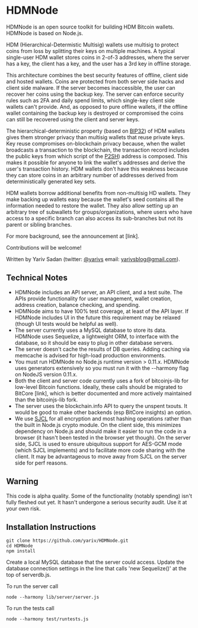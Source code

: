 
HDMNode
=======

HDMNode is an open source toolkit for building HDM Bitcoin wallets. HDMNode is based on Node.js.

HDM (Hierarchical-Determistic Multisig) wallets use multisig to protect coins from loss by splitting their keys on multiple machines. A typical single-user HDM wallet stores coins in 2-of-3 addresses, where the server has a key, the client has a key, and the user has a 3rd key in offline storage.

This architecture combines the best security features of offline, client side and hosted wallets. Coins are protected from both server side hacks and client side malware. If the server becomes inaccessible, the user can recover her coins using the backup key. The server can enforce security rules such as 2FA and daily spend limits, which single-key client side wallets can't provide. And, as opposed to pure offline wallets, if the offline wallet containing the backup key is destroyed or compromised the coins can still be recovered using the client and server keys.

The hierarchical-deterministic property (based on [BIP32](https://github.com/bitcoin/bips/blob/master/bip-0032.mediawiki)) of HDM wallets gives them stronger privacy than multisig wallets that reuse private keys. Key reuse compromises on-blockchain privacy because, when the wallet broadcasts a transaction to the blockchain, the transaction record includes the public keys from which script of the [P2SH](https://github.com/bitcoin/bips/blob/master/bip-0016.mediawiki)) address is composed. This makes it possible for anyone to link the wallet's addresses and derive the user's transaction history. HDM wallets don't have this weakness because they can store coins in an arbitrary number of addresses derived from deterministically generated key sets.

HDM wallets borrow additional benefits from non-multisig HD wallets. They make backing up wallets easy because the wallet's seed contains all the information needed to restore the wallet. They also allow setting up an arbitrary tree of subwallets for groups/organizations, where users who have access to a specific branch can also access its sub-branches but not its parent or sibling branches.

For more background, see the announcement at [link].

Contributions will be welcome!

Written by Yariv Sadan (twitter: [@yarivs](http://twitter.com/yarivs) email: [yarivsblog@gmail.com](mailto://yarivsblog@gmail.com)).

Technical Notes
---

- HDMNode includes an API server, an API client, and a test suite. The APIs provide functionality for user management, wallet creation, address creation, balance checking, and spending.
- HDMNode aims to have 100% test coverage, at least of the API layer. If HDMNode includes UI in the future this requirement may be relaxed (though UI tests would be helpful as well).
- The server currently uses a MySQL database to store its data. HDMNode uses Sequelize, a lightweight ORM, to interface with the database, so it should be easy to plug in other database servers.
- The server doesn't cache the results of DB queries. Adding caching via memcache is advised for high-load production environments.
- You must run HDMNode no Node.js runtime version > 0.11.x. HDMNode uses generators extensively so you must run it with the --harmony flag on NodeJS version 0.11.x.
- Both the client and server code currently uses a fork of bitcoinjs-lib for low-level Bitcoin functions. Ideally, these calls should be migrated to BitCore [link], which is better documented and more actively maintained than the bitcoinjs-lib fork.
- The server uses the blockchain.info API to query the unspent txouts. It would be good to make other backends (esp BitCore insights) an option.
- We use [SJCL](http://crypto.stanford.edu/sjcl/) for all encryption and most hashing operations rather than the built in Node.js crypto module. On the client side, this minimizes dependency on Node.js and should make it easier to run the code in a browser (it hasn't been tested in the browser yet though). On the server side, SJCL is used to ensure ubiquitous support for AES-GCM mode (which SJCL implements) and to facilitate more code sharing with the client. It may be advantageous to move away from SJCL on the server side for perf reasons.

Warning
---
This code is alpha quality. Some of the functionality (notably spending) isn't fully fleshed out yet. It hasn't undergone a serious security audit. Use it at your own risk.

Installation Instructions
---

```
git clone https://github.com/yariv/HDMNode.git
cd HDMNode
npm install
```

Create a local MySQL database that the server could access. Update the database connection settings in the line that calls 'new Sequelize()' at the top of serverdb.js.

To run the server call

```
node --harmony lib/server/server.js
```

To run the tests call

```
node --harmony test/runtests.js
```